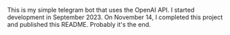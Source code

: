 This is my simple telegram bot that uses the OpenAI API. I started development in September 2023. On November 14, I completed this project and published this README. Probably it's the end.
